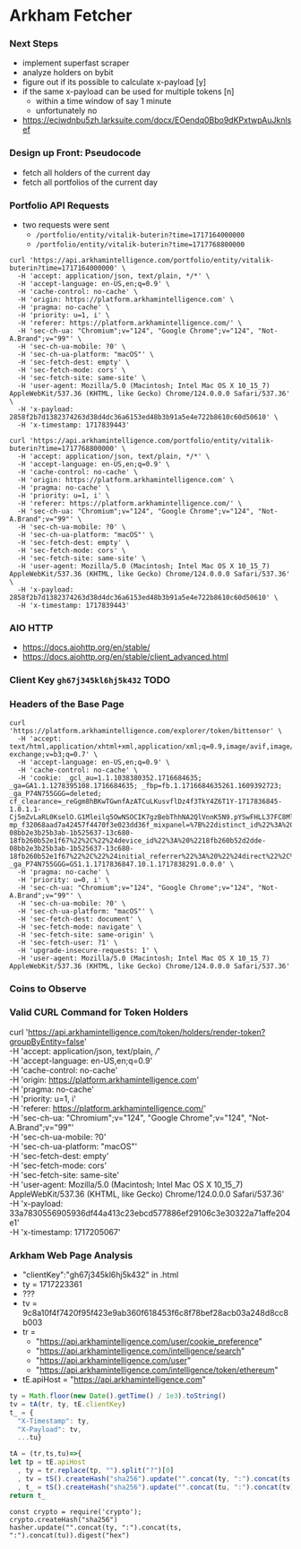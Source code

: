 # Arkham Fetcher

### Next Steps
- implement superfast scraper
- analyze holders on bybit
- figure out if its possible to calculate x-payload [y]
- if the same x-payload can be used for multiple tokens [n]
  - within a time window of say 1 minute
  - unfortunately no
- https://eciwdnbu5zh.larksuite.com/docx/EOendq0Bbo9dKPxtwpAuJknlsef

### Design up Front: Pseudocode
- fetch all holders of the current day
- fetch all portfolios of the current day

### Portfolio API Requests
- two requests were sent
  - `/portfolio/entity/vitalik-buterin?time=1717164000000`
  - `/portfolio/entity/vitalik-buterin?time=1717768800000`
```
curl 'https://api.arkhamintelligence.com/portfolio/entity/vitalik-buterin?time=1717164000000' \
  -H 'accept: application/json, text/plain, */*' \
  -H 'accept-language: en-US,en;q=0.9' \
  -H 'cache-control: no-cache' \
  -H 'origin: https://platform.arkhamintelligence.com' \
  -H 'pragma: no-cache' \
  -H 'priority: u=1, i' \
  -H 'referer: https://platform.arkhamintelligence.com/' \
  -H 'sec-ch-ua: "Chromium";v="124", "Google Chrome";v="124", "Not-A.Brand";v="99"' \
  -H 'sec-ch-ua-mobile: ?0' \
  -H 'sec-ch-ua-platform: "macOS"' \
  -H 'sec-fetch-dest: empty' \
  -H 'sec-fetch-mode: cors' \
  -H 'sec-fetch-site: same-site' \
  -H 'user-agent: Mozilla/5.0 (Macintosh; Intel Mac OS X 10_15_7) AppleWebKit/537.36 (KHTML, like Gecko) Chrome/124.0.0.0 Safari/537.36' \
  -H 'x-payload: 2858f2b7d1382374263d38d4dc36a6153ed48b3b91a5e4e722b8610c60d50610' \
  -H 'x-timestamp: 1717839443'
```
```
curl 'https://api.arkhamintelligence.com/portfolio/entity/vitalik-buterin?time=1717768800000' \
  -H 'accept: application/json, text/plain, */*' \
  -H 'accept-language: en-US,en;q=0.9' \
  -H 'cache-control: no-cache' \
  -H 'origin: https://platform.arkhamintelligence.com' \
  -H 'pragma: no-cache' \
  -H 'priority: u=1, i' \
  -H 'referer: https://platform.arkhamintelligence.com/' \
  -H 'sec-ch-ua: "Chromium";v="124", "Google Chrome";v="124", "Not-A.Brand";v="99"' \
  -H 'sec-ch-ua-mobile: ?0' \
  -H 'sec-ch-ua-platform: "macOS"' \
  -H 'sec-fetch-dest: empty' \
  -H 'sec-fetch-mode: cors' \
  -H 'sec-fetch-site: same-site' \
  -H 'user-agent: Mozilla/5.0 (Macintosh; Intel Mac OS X 10_15_7) AppleWebKit/537.36 (KHTML, like Gecko) Chrome/124.0.0.0 Safari/537.36' \
  -H 'x-payload: 2858f2b7d1382374263d38d4dc36a6153ed48b3b91a5e4e722b8610c60d50610' \
  -H 'x-timestamp: 1717839443'
```


### AIO HTTP
- https://docs.aiohttp.org/en/stable/
- https://docs.aiohttp.org/en/stable/client_advanced.html

### Client Key `gh67j345kl6hj5k432` TODO

### Headers of the Base Page
```
curl 'https://platform.arkhamintelligence.com/explorer/token/bittensor' \
  -H 'accept: text/html,application/xhtml+xml,application/xml;q=0.9,image/avif,image/webp,image/apng,*/*;q=0.8,application/signed-exchange;v=b3;q=0.7' \
  -H 'accept-language: en-US,en;q=0.9' \
  -H 'cache-control: no-cache' \
  -H 'cookie: _gcl_au=1.1.1038380352.1716684635; _ga=GA1.1.1278395108.1716684635; _fbp=fb.1.1716684635261.1609392723; _ga_P74N755GGG=deleted; cf_clearance=_reGgm8hBKwTGwnfAzATCuLKusvflDz4f3TkY4Z6T1Y-1717836845-1.0.1.1-Cj5mZvLaRL0KselO.G1Mleilq5OwNSOCIK7gzBebThhNA2QlVnnK5N9.pYSwFHLL37FC8MlfQUtNFb7SYGtHog; mp_f32068aad7a42457f4470f3e023dd36f_mixpanel=%7B%22distinct_id%22%3A%20%2218fb260b52d2dde-08bb2e3b25b3ab-1b525637-13c680-18fb260b52e1f67%22%2C%22%24device_id%22%3A%20%2218fb260b52d2dde-08bb2e3b25b3ab-1b525637-13c680-18fb260b52e1f67%22%2C%22%24initial_referrer%22%3A%20%22%24direct%22%2C%22%24initial_referring_domain%22%3A%20%22%24direct%22%7D; _ga_P74N755GGG=GS1.1.1717836847.10.1.1717838291.0.0.0' \
  -H 'pragma: no-cache' \
  -H 'priority: u=0, i' \
  -H 'sec-ch-ua: "Chromium";v="124", "Google Chrome";v="124", "Not-A.Brand";v="99"' \
  -H 'sec-ch-ua-mobile: ?0' \
  -H 'sec-ch-ua-platform: "macOS"' \
  -H 'sec-fetch-dest: document' \
  -H 'sec-fetch-mode: navigate' \
  -H 'sec-fetch-site: same-origin' \
  -H 'sec-fetch-user: ?1' \
  -H 'upgrade-insecure-requests: 1' \
  -H 'user-agent: Mozilla/5.0 (Macintosh; Intel Mac OS X 10_15_7) AppleWebKit/537.36 (KHTML, like Gecko) Chrome/124.0.0.0 Safari/537.36'
```

### Coins to Observe

### Valid CURL Command for Token Holders
curl 'https://api.arkhamintelligence.com/token/holders/render-token?groupByEntity=false' \
  -H 'accept: application/json, text/plain, */*' \
  -H 'accept-language: en-US,en;q=0.9' \
  -H 'cache-control: no-cache' \
  -H 'origin: https://platform.arkhamintelligence.com' \
  -H 'pragma: no-cache' \
  -H 'priority: u=1, i' \
  -H 'referer: https://platform.arkhamintelligence.com/' \
  -H 'sec-ch-ua: "Chromium";v="124", "Google Chrome";v="124", "Not-A.Brand";v="99"' \
  -H 'sec-ch-ua-mobile: ?0' \
  -H 'sec-ch-ua-platform: "macOS"' \
  -H 'sec-fetch-dest: empty' \
  -H 'sec-fetch-mode: cors' \
  -H 'sec-fetch-site: same-site' \
  -H 'user-agent: Mozilla/5.0 (Macintosh; Intel Mac OS X 10_15_7) AppleWebKit/537.36 (KHTML, like Gecko) Chrome/124.0.0.0 Safari/537.36' \
  -H 'x-payload: 33a7830556905936df44a413c23ebcd577886ef29106c3e30322a71affe204e1' \
  -H 'x-timestamp: 1717205067'

### Arkham Web Page Analysis
- "clientKey":"gh67j345kl6hj5k432" in .html
- ty = 1717223361
- ???
- tv = 9c8a10f4f7420f95f423e9ab360f618453f6c8f78bef28acb03a248d8cc8b003
- tr =
  - "https://api.arkhamintelligence.com/user/cookie_preference"
  - "https://api.arkhamintelligence.com/intelligence/search"
  - "https://api.arkhamintelligence.com/user"
  - "https://api.arkhamintelligence.com/intelligence/token/ethereum"
- tE.apiHost = "https://api.arkhamintelligence.com"

```javascript
ty = Math.floor(new Date().getTime() / 1e3).toString()
tv = tA(tr, ty, tE.clientKey)
t_ = {
  "X-Timestamp": ty,
  "X-Payload": tv,
  ...tu}

tA = (tr,ts,tu)=>{
let tp = tE.apiHost
  , ty = tr.replace(tp, "").split("?")[0]
  , tv = tS().createHash("sha256").update("".concat(ty, ":").concat(ts, ":").concat(tu)).digest("hex")
  , t_ = tS().createHash("sha256").update("".concat(tu, ":").concat(tv)).digest("hex");
return t_
```
```
const crypto = require('crypto');
crypto.createHash("sha256")
hasher.update("".concat(ty, ":").concat(ts, ":").concat(tu)).digest("hex")
```
